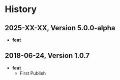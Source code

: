 # History

## 2025-XX-XX, Version 5.0.0-alpha

- **feat**

## 2018-06-24, Version 1.0.7

- **feat**
  - First Publish
